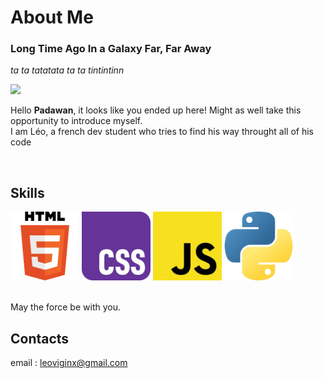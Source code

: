 # About Me
### Long Time Ago In a Galaxy Far, Far Away
*ta ta tatatata ta ta tintintinn*
<br>

<img src="img/gif2.gif" width="1100">


Hello **Padawan**, it looks like you ended up here! Might as well take this opportunity to introduce myself.
<br> I am Léo, a french dev student who tries to find his way throught all of his code </p>
<br>

## Skills
<img src="img/html.png" width="110"> <img src="img/css.png" width="110"> <img src="img/js.png" width="110"> <img src="img/py.png" width="110">

<br>
May the force be with you.

## Contacts
email : leoviginx@gmail.com

